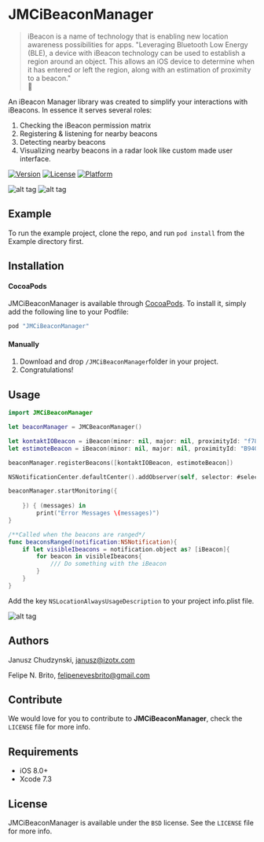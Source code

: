 # JMCiBeaconManager
> iBeacon is a name of technology that is enabling new location awareness possibilities for apps.
"Leveraging Bluetooth Low Energy (BLE), a device with iBeacon technology 
can be used to establish a region around an object. This allows an iOS device to determine when it has entered or left the region, along with an estimation of proximity to a beacon."  
🔶

An iBeacon Manager library was created to simplify your interactions with iBeacons. In essence it serves several roles:

1. Checking the iBeacon permission matrix 
2. Registering & listening for nearby beacons
3. Detecting nearby beacons 
4. Visualizing nearby beacons in a radar look like custom made user interface.

 

[![Version](https://img.shields.io/cocoapods/v/JMCiBeaconManager.svg?style=flat)](http://cocoapods.org/pods/JMCiBeaconManager)
[![License](https://img.shields.io/cocoapods/l/JMCiBeaconManager.svg?style=flat)](http://cocoapods.org/pods/JMCiBeaconManager)
[![Platform](https://img.shields.io/cocoapods/p/JMCiBeaconManager.svg?style=flat)](http://cocoapods.org/pods/JMCiBeaconManager)

![alt tag](https://github.com/appzzman/JMCBeaconManager/blob/pr/1/iPadGif.gif)
![alt tag](https://raw.githubusercontent.com/appzzman/JMCBeaconManager/pr/1/iPhoneGif.gif)


## Example
To run the example project, clone the repo, and run `pod install` from the Example directory first.

## Installation

#### CocoaPods
JMCiBeaconManager is available through [CocoaPods](http://cocoapods.org). To install
it, simply add the following line to your Podfile:

```ruby
pod "JMCiBeaconManager"
```

#### Manually
1. Download and drop ```/JMCiBeaconManager```folder in your project.  
2. Congratulations! 


## Usage

```Swift 
import JMCiBeaconManager

let beaconManager = JMCBeaconManager()

let kontaktIOBeacon = iBeacon(minor: nil, major: nil, proximityId: "f7826da6-4fa2-4e98-8024-bc5b71e0893e")
let estimoteBeacon = iBeacon(minor: nil, major: nil, proximityId: "B9407F30-F5F8-466E-AFF9-25556B57FE6D")

beaconManager.registerBeacons([kontaktIOBeacon, estimoteBeacon])

NSNotificationCenter.defaultCenter().addObserver(self, selector: #selector(beaconsRanged(_:)), name: iBeaconNotifications.BeaconProximity.rawValue, object: nil)

beaconManager.startMonitoring({ 
            
    }) { (messages) in
        print("Error Messages \(messages)")
}

/**Called when the beacons are ranged*/
func beaconsRanged(notification:NSNotification){
    if let visibleIbeacons = notification.object as? [iBeacon]{
        for beacon in visibleIbeacons{
            /// Do something with the iBeacon
        }
    }
}  


```


Add the key ```NSLocationAlwaysUsageDescription``` to your project info.plist file.

![alt tag](https://raw.githubusercontent.com/izotx/JMCBeaconManager/master/NSLocationAlwaysUsageDescription.png)

## Authors

Janusz Chudzynski, <janusz@izotx.com>

Felipe N. Brito, <felipenevesbrito@gmail.com>

## Contribute

We would love for you to contribute to **JMCiBeaconManager**, check the ``LICENSE`` file for more info.

## Requirements

- iOS 8.0+
- Xcode 7.3

## License

JMCiBeaconManager is available under the ```BSD``` license. See the ```LICENSE``` file for more info.

